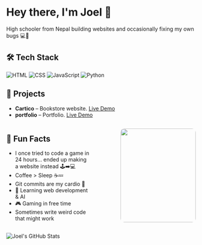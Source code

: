 




# Hey there, I'm Joel 👋
High schooler from Nepal building websites and occasionally fixing my own bugs 💻🐛

## 🛠️ Tech Stack
![HTML](https://img.shields.io/badge/HTML-E34F26?style=for-the-badge&logo=html5&logoColor=white)
![CSS](https://img.shields.io/badge/CSS-1572B6?style=for-the-badge&logo=css3&logoColor=white)
![JavaScript](https://img.shields.io/badge/JS-F7DF1E?style=for-the-badge&logo=javascript&logoColor=black)
![Python](https://img.shields.io/badge/Python-3776AB?style=for-the-badge&logo=python&logoColor=white)

## 📂 Projects
- **Cartico** – Bookstore website. [Live Demo](https://cortico.netlify.app)                                 
- **portfolio** – Portfolio. [Live Demo](https://jjoel.netlify.app)

  
<!-- Container -->
<div style="display: flex; align-items: flex-start; justify-content: space-between; gap: 40px;"/>

  <!-- Left side: Fun Facts -->
  <div style="flex: 1;">
    <h2>🎯 Fun Facts</h2>
    <ul>
      <li>I once tried to code a game in 24 hours… ended up making a website instead 🕹️➡️💻</li>
      <li>Coffee > Sleep ☕💤</li>
      <li>Git commits are my cardio 💪</li>
      <li>🌱 Learning web development & AI</li>
      <li>🎮 Gaming in free time</li>
      <li>Sometimes write weird code that might work</li>
    </ul>
  </div>

<br clear="both">

<img align="right" height="250" src="https://media3.giphy.com/media/v1.Y2lkPTc5MGI3NjExZXJtZm55YnVlOWtwbHpiNDRpNXVueDc3cXNhcm91bjV3NDRmcW96dSZlcD12MV9pbnRlcm5hbF9naWZfYnlfaWQmY3Q9Zw/HzPtbOKyBoBFsK4hyc/giphy.gif"   
         width="200" 
         style="border-radius: 10px;"/>
  </div>

</div>



![Joel's GitHub Stats](https://github-readme-stats.vercel.app/api?username=Joyal011&show_icons=true&theme=radical)

